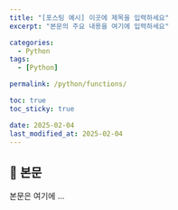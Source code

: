 ```yaml
---
title: "[포스팅 예시] 이곳에 제목을 입력하세요"
excerpt: "본문의 주요 내용을 여기에 입력하세요"

categories:
  - Python
tags:
  - [Python]

permalink: /python/functions/

toc: true
toc_sticky: true

date: 2025-02-04
last_modified_at: 2025-02-04
---
```


## 🦥 본문

본문은 여기에 ...

